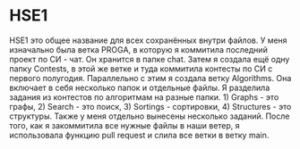 # HSE1
HSE1 это общее название для всех сохранённых внутри файлов. У меня изначально была ветка PROGA, в которую я коммитила последний проект по СИ - чат. Он хранится в папкe chat. Затем я создала ещё одну папку Contests, в этой же ветке и туда коммитила контесты по СИ с первого полугодия. Параллельно с этим я создала ветку Algorithms. Она включает в себя несколько папок и отдельные файлы. Я разделила задания из контестов по алгоритмам на разные папки. 1) Graphs - это графы, 2) Search - это поиск, 3) Sortings - сортировки, 4) Structures - это структуры. Также у меня отдельно вынесены несколько заданий. После того, как я закоммитила все нужные файлы в наши ветер, я использовала функцию pull request и слила все ветки в ветку main.
